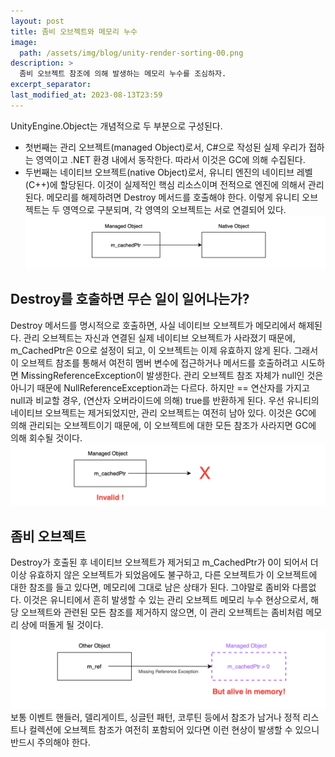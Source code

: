```yaml
---
layout: post
title: 좀비 오브젝트와 메모리 누수
image: 
  path: /assets/img/blog/unity-render-sorting-00.png
description: >
  좀비 오브젝트 참조에 의해 발생하는 메모리 누수를 조심하자.
excerpt_separator:
last_modified_at: 2023-08-13T23:59
---
```


UnityEngine.Object는 개념적으로 두 부분으로 구성된다.
- 첫번째는 관리 오브젝트(managed Object)로서, C#으로 작성된 실제 우리가 접하는 영역이고 .NET 환경 내에서 동작한다. 따라서 이것은 GC에 의해 수집된다. 
- 두번째는 네이티브 오브젝트(native Object)로서, 유니티 엔진의 네이티브 레벨(C++)에 할당된다. 이것이 실제적인 핵심 리소스이며 전적으로 엔진에 의해서 관리된다.
메모리를 해제하려면 Destroy 메서드를 호출해야 한다.
이렇게 유니티 오브젝트는 두 영역으로 구분되며, 각 영역의 오브젝트는 서로 연결되어 있다.
![Untitled](/assets/img/blog/zombie-object/z-01.png)

## Destroy를 호출하면 무슨 일이 일어나는가?
Destroy 메서드를 명시적으로 호출하면, 사실 네이티브 오브젝트가 메모리에서 해제된다. 관리 오브젝트는 자신과 연결된 실제 네이티브 오브젝트가 사라졌기 때문에, m_CachedPtr은 0으로 설정이 되고, 이 오브젝트는 이제 유효하지 않게 된다. 그래서 이 오브젝트 참조를 통해서 여전히 멤버 변수에 접근하거나 메서드를 호출하려고 시도하면 MissingReferenceException이 발생한다. 관리 오브젝트 참조 자체가 null인 것은 아니기 때문에 NullReferenceException과는 다르다. 하지만 == 연산자를 가지고 null과 비교할 경우, (연산자 오버라이드에 의해) true를 반환하게 된다.
우선 유니티의 네이티브 오브젝트는 제거되었지만, 관리 오브젝트는 여전히 남아 있다. 이것은 GC에 의해 관리되는 오브젝트이기 때문에, 이 오브젝트에 대한 모든 참조가 사라지면 GC에 의해 회수될 것이다.
![Untitled](/assets/img/blog/zombie-object/z-02.png)


## 좀비 오브젝트 
Destroy가 호출된 후 네이티브 오브젝트가 제거되고 m_CachedPtr가 0이 되어서 더 이상 유효하지 않은 오브젝트가 되었음에도 불구하고, 다른 오브젝트가 이 오브젝트에 대한 참조를 들고 있다면, 메모리에 그대로 남은 상태가 된다. 그야말로 좀비와 다름없다. 이것은 유니티에서 흔히 발생할 수 있는 관리 오브젝트 메모리 누수 현상으로서, 해당 오브젝트와 관련된 모든 참조를 제거하지 않으면, 이 관리 오브젝트는 좀비처럼 메모리 상에 떠돌게 될 것이다.
![Untitled](/assets/img/blog/zombie-object/z-03.png)
보통 이벤트 핸들러, 델리게이트, 싱글턴 패턴, 코루틴 등에서 참조가 남거나 정적 리스트나 컬렉션에 오브젝트 참조가 여전히 포함되어 있다면 이런 현상이 발생할 수 있으니 반드시 주의해야 한다.